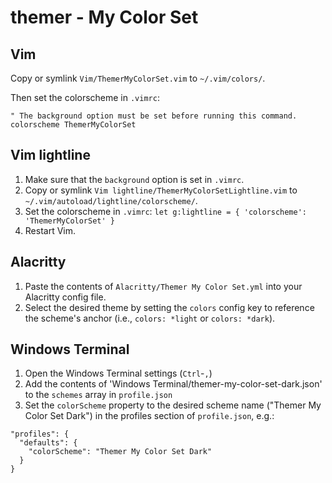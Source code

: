 # themer - My Color Set

## Vim

Copy or symlink `Vim/ThemerMyColorSet.vim` to `~/.vim/colors/`.

Then set the colorscheme in `.vimrc`:

```
" The background option must be set before running this command.
colorscheme ThemerMyColorSet
```

## Vim lightline

1. Make sure that the `background` option is set in `.vimrc`.
2. Copy or symlink `Vim lightline/ThemerMyColorSetLightline.vim` to `~/.vim/autoload/lightline/colorscheme/`.
3. Set the colorscheme in `.vimrc`: `let g:lightline = { 'colorscheme': 'ThemerMyColorSet' }`
4. Restart Vim.

## Alacritty

1. Paste the contents of `Alacritty/Themer My Color Set.yml` into your Alacritty config file.
2. Select the desired theme by setting the `colors` config key to reference the scheme's anchor (i.e., `colors: *light` or `colors: *dark`).

## Windows Terminal

1. Open the Windows Terminal settings (`Ctrl`-`,`)
2. Add the contents of 'Windows Terminal/themer-my-color-set-dark.json' to the `schemes` array in `profile.json`
3. Set the `colorScheme` property to the desired scheme name ("Themer My Color Set Dark") in the profiles section of `profile.json`, e.g.:

```
"profiles": {
  "defaults": {
    "colorScheme": "Themer My Color Set Dark"
  }
}
```
